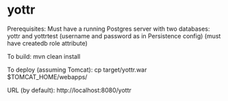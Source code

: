 yottr
=====

Prerequisites:
Must have a running Postgres server with two databases: 
  yottr and yottrtest 
  (username and password as in Persistence config)
  (must have createdb role attribute)

To build:
  mvn clean install

To deploy (assuming Tomcat):
  cp target/yottr.war $TOMCAT_HOME/webapps/
  
URL (by default):
  http://localhost:8080/yottr
